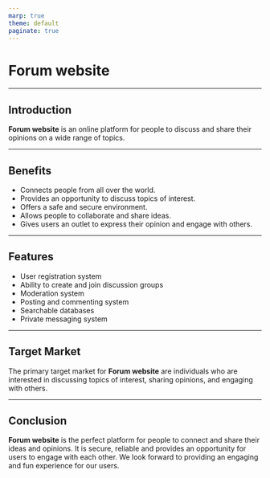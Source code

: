 ```yaml
---
marp: true
theme: default
paginate: true
---
```

# Forum website

---
## Introduction

**Forum website** is an online platform for people to discuss and share their opinions on a wide range of topics.

---
## Benefits

- Connects people from all over the world.
- Provides an opportunity to discuss topics of interest.
- Offers a safe and secure environment.
- Allows people to collaborate and share ideas.
- Gives users an outlet to express their opinion and engage with others.

---
## Features

- User registration system 
- Ability to create and join discussion groups
- Moderation system
- Posting and commenting system
- Searchable databases
- Private messaging system

---
## Target Market

The primary target market for **Forum website** are individuals who are interested in discussing topics of interest, sharing opinions, and engaging with others.

---
## Conclusion

**Forum website** is the perfect platform for people to connect and share their ideas and opinions. It is secure, reliable and provides an opportunity for users to engage with each other. We look forward to providing an engaging and fun experience for our users.
  
